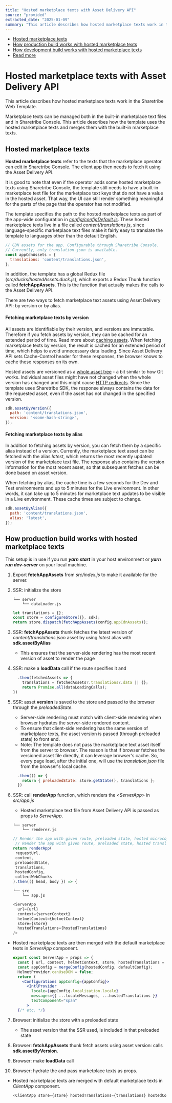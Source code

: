 ```yaml
---
title: "Hosted marketplace texts with Asset Delivery API"
source: "provided"
extracted_date: "2025-01-09"
summary: "This article describes how hosted marketplace texts work in the Sharetribe Web Template."
---
```


- [Hosted marketplace texts](#hosted-marketplace-texts)
- [How production build works with hosted marketplace texts](#how-production-build-works-with-hosted-marketplace-texts)
- [How development build works with hosted marketplace texts](#how-development-build-works-with-hosted-marketplace-texts)
- [Read more](#read-more)

# Hosted marketplace texts with Asset Delivery API

This article describes how hosted marketplace texts work in the Sharetribe Web Template.

Marketplace texts can be managed both in the built-in marketplace text files and in Sharetribe Console. This article describes how the template uses the hosted marketplace texts and merges them with the built-in marketplace texts.

## Hosted marketplace texts

**Hosted marketplace texts** refer to the texts that the marketplace operator can edit in Sharetribe Console. The client app then needs to fetch it using the Asset Delivery API.

It is good to note that even if the operator adds some hosted marketplace texts using Sharetribe Console, the template still needs to have a built-in marketplace text file for the marketplace text keys that do not have a value in the hosted asset. That way, the UI can still render something meaningful for the parts of the page that the operator has not modified.

The template specifies the path to the hosted marketplace texts as part of the app-wide configuration in [*config/configDefault.js*](https://github.com/sharetribe/web-template/blob/main/src/config/configDefault.js#L78). These hosted marketplace texts live in a file called *content/translations.js*, since language-specific marketplace text files make it fairly easy to translate the template to languages other than the default English.

```js
// CDN assets for the app. Configurable through Sharetribe Console.
// Currently, only translation.json is available.
const appCdnAssets = {
  translations: 'content/translations.json',
};
```

In addition, the template has a global Redux file (*src/ducks/hostedAssets.duck.js*), which exports a Redux Thunk function called **fetchAppAssets**. This is the function that actually makes the calls to the Asset Delivery API.

There are two ways to fetch marketplace text assets using Asset Delivery API: by version or by alias.

#### Fetching marketplace texts by version

All assets are identifiable by their version, and versions are immutable. Therefore if you fetch assets by version, they can be cached for an extended period of time. Read more about [caching assets](/docs/references/assets/#asset-data-caching). When fetching marketplace texts by version, the result is cached for an extended period of time, which helps to avoid unnecessary data loading. Since Asset Delivery API sets Cache-Control header for these responses, the browser knows to cache these responses on its own.

Hosted assets are versioned as a [whole asset tree](/docs/references/assets/#asset-versioning) - a bit similar to how Git works. Individual asset files might have not changed when the whole version has changed and this might cause [HTTP redirects](https://www.sharetribe.com/api-reference/asset-delivery-api.html#http-redirects). Since the template uses Sharetribe SDK, the response always contains the data for the requested asset, even if the asset has not changed in the specified version.

```js
sdk.assetByVersion({
  path: 'content/translations.json',
  version: '<some-hash-string>',
});
```

#### Fetching marketplace texts by alias

In addition to fetching assets by version, you can fetch them by a specific alias instead of a version. Currently, the marketplace text asset can be fetched with the alias *latest*, which returns the most recently updated version of the marketplace text file. The response also contains the version information for the most recent asset, so that subsequent fetches can be done based on asset version.

When fetching by alias, the cache time is a few seconds for the Dev and Test environments and up to 5 minutes for the Live environment. In other words, it can take up to 5 minutes for marketplace text updates to be visible in a Live environment. These cache times are subject to change.

```js
sdk.assetByAlias({
  path: 'content/translations.json',
  alias: 'latest',
});
```

## How production build works with hosted marketplace texts

This setup is in use if you run ***yarn start*** in your host environment or ***yarn run dev-server*** on your local machine.

1. Export **fetchAppAssets** from *src/index.js* to make it available for the server.

2. SSR: initialize the store
   ```
   └── server
       └── dataLoader.js
   ```
   ```js
   let translations = {};
   const store = configureStore({}, sdk);
   return store.dispatch(fetchAppAssets(config.appCdnAssets));
   ```

3. SSR: **fetchAppAssets** thunk fetches the latest version of *content/translations.json* asset by using *latest* alias with **sdk.assetByAlias**
   - This ensures that the server-side rendering has the most recent version of asset to render the page

4. SSR: make a **loadData** call if the route specifies it and
   ```js
     .then(fetchedAssets => {
       translations = fetchedAssets?.translations?.data || {};
       return Promise.all(dataLoadingCalls);
   })
   ```

5. SSR: asset **version** is saved to the store and passed to the browser through the *preloadedState*.
   - Server-side rendering must match with client-side rendering when browser hydrates the server-side rendered content.
   - To ensure that client-side rendering has the same version of marketplace texts, the asset version is passed (through preloaded state) to front end.
   - Note: The template does not pass the marketplace text asset itself from the server to browser. The reason is that if browser fetches the versioned asset file directly, it can leverage browser's cache. So, every page load, after the initial one, will use the *translation.json* file from the browser's local cache.

   ```js
     .then(() => {
       return { preloadedState: store.getState(), translations };
     })
   ```

6. SSR: call **renderApp** function, which renders the <*ServerApp*> in *src/app.js*
   - Hosted marketplace text file from Asset Delivery API is passed as props to *ServerApp*.

   ```
   └── server
       └── renderer.js
   ```
   ```js
   // Render the app with given route, preloaded state, hosted microcopy.
    // Render the app with given route, preloaded state, hosted translations.
   return renderApp(
    requestUrl,
    context,
    preloadedState,
    translations,
    hostedConfig,
    collectWebChunks
   ).then(({ head, body }) => {
   ```
   ```
   └── src
       └── app.js
   ```
   ```js
   <ServerApp
     url={url}
     context={serverContext}
     helmetContext={helmetContext}
     store={store}
     hostedTranslations={hostedTranslations}
   />
   ```

- Hosted marketplace texts are then merged with the default marketplace texts in *ServerApp* component.
  ```jsx
  export const ServerApp = props => {
    const { url, context, helmetContext, store, hostedTranslations = {}, hostedConfig = {} } = props;
    const appConfig = mergeConfig(hostedConfig, defaultConfig);
    HelmetProvider.canUseDOM = false;
    return (
      <Configurations appConfig={appConfig}>
        <IntlProvider
          locale={appConfig.localization.locale}
          messages={{ ...localeMessages, ...hostedTranslations }}
          textComponent="span"
        >
    {/* etc. */}
  ```

7. Browser: initialize the store with a preloaded state
   - The asset version that the SSR used, is included in that preloaded state

8. Browser: **fetchAppAssets** thunk fetch assets using asset version: calls **sdk.assetByVersion**.

9. Browser: make **loadData** call

10. Browser: hydrate the *<ClientApp>* and pass marketplace texts as props.

- Hosted marketplace texts are merged with default marketplace texts in *ClientApp* component.
  ```js
  <ClientApp store={store} hostedTranslations={translations} hostedConfig={hoste